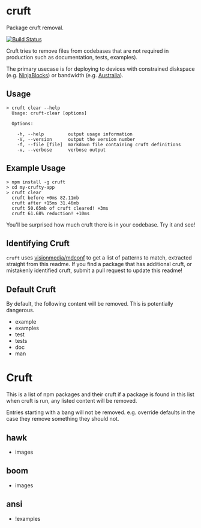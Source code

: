 # cruft

Package cruft removal.

[![Build Status](https://travis-ci.org/timoxley/cruft.png?branch=master)](https://travis-ci.org/timoxley/cruft)

Cruft tries to remove files from codebases that are not required in production such as documentation, tests, examples). 

The primary usecase is for deploying to devices with constrained diskspace (e.g. [NinjaBlocks](http://ninjablocks.com))
or bandwidth (e.g. [Australia](http://www.netindex.com/download/2,18/Australia/)).

## Usage

```
> cruft clear --help
  Usage: cruft-clear [options]

  Options:

    -h, --help         output usage information
    -V, --version      output the version number
    -f, --file [file]  markdown file containing cruft definitions
    -v, --verbose      verbose output
```

## Example Usage

```
> npm install -g cruft
> cd my-crufty-app
> cruft clear
  cruft before +0ms 82.11mb
  cruft after +15ms 31.46mb
  cruft 50.65mb of cruft cleared! +3ms
  cruft 61.68% reduction! +10ms
```

You'll be surprised how much cruft there is in your codebase. Try it and see!

## Identifying Cruft

`cruft` uses [visionmedia/mdconf](https://github.com/visionmedia/mdconf) to get a list of patterns to match, extracted straight from this readme.
If you find a package that has additional cruft, or mistakenly identified cruft, submit a pull request to update this readme!

## Default Cruft

By default, the following content will be removed. This is potentially dangerous.

- example
- examples
- test
- tests
- doc
- man

# Cruft

This is a list of npm packages and their cruft
if a package is found in this list when cruft is run,
any listed content will be removed. 

Entries starting with a bang will not be removed. e.g.
override defaults in the case they remove something they
should not.

## hawk
  - images

## boom
  - images

## ansi
  - !examples
